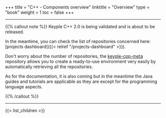+++
title = "C++ - Components overview"
linktitle = "Overview"
type = "book"
weight = 1
toc = false
+++

---
{{% callout note %}} Keyple C++ 2.0 is being validated and is about to be released. 

In the meantime, you can check the list of repositories concerned here: [projects dashboard]({{< relref "/projects-dashboard" >}}).

Don't worry about the number of repositories, the [keyple-cpp-meta](https://github.com/eclipse/keyple-cpp-meta) repository allows you to create a ready-to-use environment very easily by automatically retrieving all the repositories.

As for the documentation, it is also coming but in the meantime the Java guides and tutorials are applicable as they are except for the programming language aspects. 

{{% /callout %}}

---
{{< list_children >}}